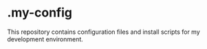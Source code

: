 # .my-config
This repository contains configuration files and install scripts for my development environment.
